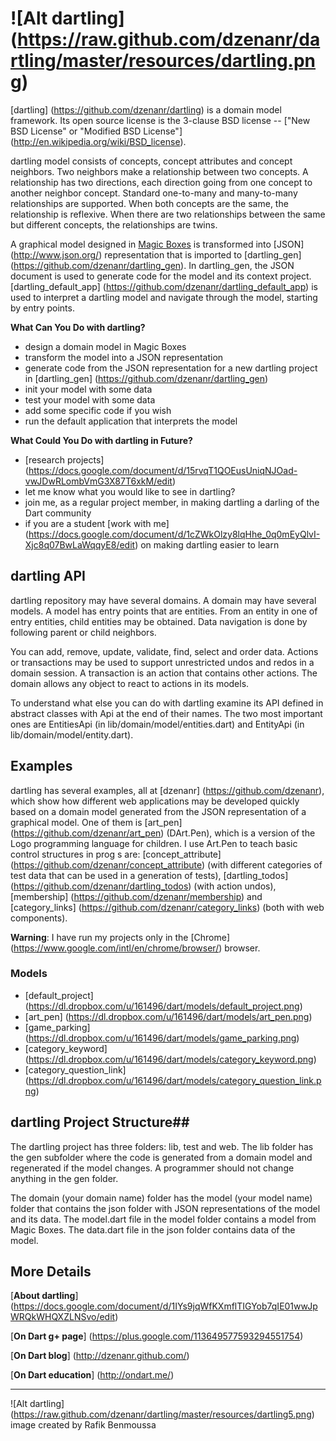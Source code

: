 # ![Alt dartling] (https://raw.github.com/dzenanr/dartling/master/resources/dartling.png) 

[dartling] (https://github.com/dzenanr/dartling) is a domain model framework. 
Its open source license is the 3-clause BSD license -- 
["New BSD License" or "Modified BSD License"] (http://en.wikipedia.org/wiki/BSD_license).

dartling model consists of concepts, concept attributes and concept neighbors. 
Two neighbors make a relationship between two concepts. A relationship has two 
directions, each direction going from one concept to another neighbor concept. 
Standard one-to-many and many-to-many relationships are supported. When both 
concepts are the same, the relationship is reflexive. When there are two 
relationships between the same but different concepts, the relationships are 
twins.

A graphical model designed in 
[Magic Boxes](https://github.com/dzenanr/magic_boxes) is transformed into 
[JSON] (http://www.json.org/) representation that is imported to 
[dartling_gen] (https://github.com/dzenanr/dartling_gen). 
In dartling_gen, the JSON document is used to generate code for the model and 
its context project. [dartling_default_app] (https://github.com/dzenanr/dartling_default_app)
is used to interpret a dartling model and navigate through the model, 
starting by entry points.

**What Can You Do with dartling?**

* design a domain model in Magic Boxes
* transform the model into a JSON representation
* generate code from the JSON representation for a new dartling project in 
  [dartling_gen] (https://github.com/dzenanr/dartling_gen)
* init your model with some data
* test your model with some data
* add some specific code if you wish
* run the default application that interprets the model

**What Could You Do with dartling in Future?**

* [research projects] (https://docs.google.com/document/d/15rvqT1QOEusUniqNJOad-vwJDwRLombVmG3X87T6xkM/edit)
* let me know what you would like to see in dartling?
* join me, as a regular project member, in making dartling a darling of the Dart community
* if you are a student 
  [work with me] (https://docs.google.com/document/d/1cZWkOlzy8lqHhe_0q0mEyQlvI-Xjc8q07BwLaWqqyE8/edit)
  on making dartling easier to learn

## dartling API

dartling repository may have several domains. A domain may have several models. 
A model has entry points that are entities. From an entity in one of entry 
entities, child entities may be obtained. Data navigation is done by following 
parent or child neighbors.

You can add, remove, update, validate, find, select and order data. Actions or 
transactions may be used to support unrestricted undos and redos in a domain 
session. A transaction is an action that contains other actions. The domain 
allows any object to react to actions in its models.

To understand what else you can do with dartling examine its API defined in 
abstract classes with Api at the end of their names. The two most important ones 
are EntitiesApi (in lib/domain/model/entities.dart) and EntityApi 
(in lib/domain/model/entity.dart).

## Examples

dartling has several examples, all at [dzenanr] (https://github.com/dzenanr), 
which show how different web applications may be developed quickly based on a 
domain model generated from the JSON representation of a graphical model. One 
of them is [art_pen] (https://github.com/dzenanr/art_pen) (DArt.Pen), which is 
a version of the Logo programming language for children. I use Art.Pen to teach 
basic control structures in prog
s are: [concept_attribute] (https://github.com/dzenanr/concept_attribute) 
(with different categories of test data that can be used in a generation of 
tests), [dartling_todos] (https://github.com/dzenanr/dartling_todos) 
(with action undos), [membership] (https://github.com/dzenanr/membership) and 
[category_links] (https://github.com/dzenanr/category_links) 
(both with web components).

**Warning**: 
I have run my projects only in the 
[Chrome] (https://www.google.com/intl/en/chrome/browser/) 
browser.

### Models

* [default_project] (https://dl.dropbox.com/u/161496/dart/models/default_project.png)
* [art_pen] (https://dl.dropbox.com/u/161496/dart/models/art_pen.png)
* [game_parking] (https://dl.dropbox.com/u/161496/dart/models/game_parking.png)
* [category_keyword] (https://dl.dropbox.com/u/161496/dart/models/category_keyword.png)
* [category_question_link] (https://dl.dropbox.com/u/161496/dart/models/category_question_link.png)

## dartling Project Structure##

The dartling project has three folders: lib, test and web. The lib folder has 
the gen subfolder where the code is generated from a domain model and 
regenerated if the model changes. A programmer should not change anything in 
the gen folder.

The domain (your domain name) folder has the model (your model name) folder 
that contains the json folder with JSON representations of the model and its 
data. The model.dart file in the model folder contains a model from Magic Boxes. 
The data.dart file in the json folder contains data of the model.

## More Details
 
[**About dartling**] (https://docs.google.com/document/d/1IYs9jqWfKXmflTIGYob7qIE01wwJpWRQkWHQXZLNSvo/edit)

[**On Dart g+ page**] (https://plus.google.com/113649577593294551754)

[**On Dart blog**] (http://dzenanr.github.com/)

[**On Dart education**] (http://ondart.me/)

__________

![Alt dartling] (https://raw.github.com/dzenanr/dartling/master/resources/dartling5.png) image created by Rafik Benmoussa


